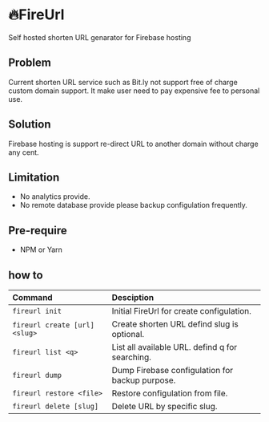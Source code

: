 # 🔥FireUrl
Self hosted shorten URL genarator for Firebase hosting

## Problem
Current shorten URL service such as Bit.ly not support free of charge custom domain support. It make user need to pay expensive fee to personal use.

## Solution
Firebase hosting is support re-direct URL to another domain without charge any cent. 

## Limitation
- No analytics provide.
- No remote database provide please backup configulation frequently.

## Pre-require
- NPM or Yarn

## how to
 | Command                | Desciption
 | :--------------------- |:-------------|
 | `fireurl init`                   | Initial FireUrl for create configulation.
 | `fireurl create [url] <slug> `   | Create shorten URL defind slug is optional.
 | `fireurl list <q>`               | List all available URL. defind q for searching.
 | `fireurl dump`                   | Dump Firebase configulation for backup purpose.
 | `fireurl restore <file>`         | Restore configulation from file.
 | `fireurl delete [slug]`          | Delete URL by specific slug.
